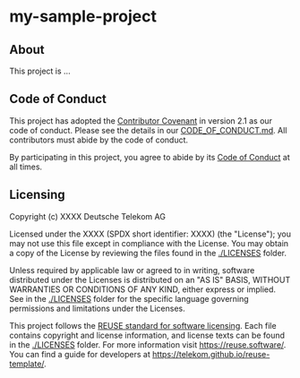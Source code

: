 <!--
SPDX-FileCopyrightText: 2023 Deutsche Telekom AG

SPDX-License-Identifier: CC0-1.0    
-->

# my-sample-project

## About

This project is ...
<!-- TODO -->

## Code of Conduct

This project has adopted the [Contributor Covenant](https://www.contributor-covenant.org/) in version 2.1 as our code of conduct. Please see the details in our [CODE_OF_CONDUCT.md](CODE_OF_CONDUCT.md). All contributors must abide by the code of conduct.

By participating in this project, you agree to abide by its [Code of Conduct](./CODE_OF_CONDUCT.md) at all times.

## Licensing
Copyright (c) XXXX Deutsche Telekom AG

Licensed under the XXXX (SPDX short identifier: XXXX) (the "License"); you may not use this file except in compliance with the License. 
You may obtain a copy of the License by reviewing the files found in the [./LICENSES](./LICENSES) folder.

Unless required by applicable law or agreed to in writing, software distributed under the Licenses is distributed on an "AS IS" BASIS, WITHOUT WARRANTIES OR CONDITIONS OF ANY KIND, either express or implied. See in the [./LICENSES](./LICENSES) folder for the specific language governing permissions and limitations under the Licenses.

This project follows the [REUSE standard for software licensing](https://reuse.software/). 
Each file contains copyright and license information, and license texts can be found in the [./LICENSES](./LICENSES) folder. For more information visit https://reuse.software/.
You can find a guide for developers at https://telekom.github.io/reuse-template/.
